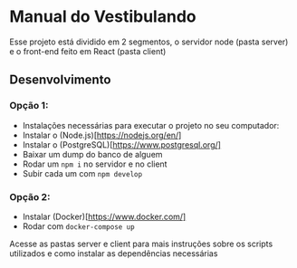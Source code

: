 # Manual do Vestibulando  
Esse projeto está dividido em 2 segmentos, o servidor node (pasta server) e o front-end feito em React (pasta client)

## Desenvolvimento
### Opção 1:
- Instalações necessárias para executar o projeto no seu computador:
- Instalar o (Node.js)[https://nodejs.org/en/]
- Instalar o (PostgreSQL)[https://www.postgresql.org/]
- Baixar um dump do banco de alguem
- Rodar um `npm i` no servidor e no client
- Subir cada um com `npm develop`

### Opção 2:
- Instalar (Docker)[https://www.docker.com/]
- Rodar com `docker-compose up`

Acesse as pastas server e client para mais instruções sobre os scripts utilizados e como instalar as dependências necessárias  
